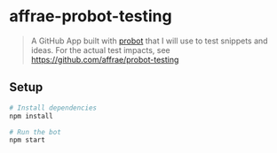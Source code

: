 # affrae-probot-testing

> A GitHub App built with [probot](https://github.com/probot/probot) that I will use to test snippets and ideas. For the actual test impacts, see https://github.com/affrae/probot-testing

## Setup

```sh
# Install dependencies
npm install

# Run the bot
npm start
```
